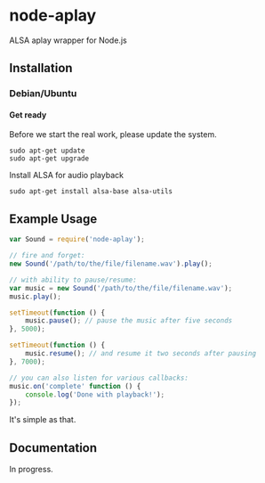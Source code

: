 node-aplay
===========

ALSA aplay wrapper for Node.js

Installation
-----------
### Debian/Ubuntu ###

#### Get ready ####

Before we start the real work, please update the system.
````
sudo apt-get update
sudo apt-get upgrade
````
Install ALSA for audio playback
````
sudo apt-get install alsa-base alsa-utils
````

Example Usage
------------

````javascript
var Sound = require('node-aplay');

// fire and forget:
new Sound('/path/to/the/file/filename.wav').play();

// with ability to pause/resume:
var music = new Sound('/path/to/the/file/filename.wav');
music.play();

setTimeout(function () {
	music.pause(); // pause the music after five seconds
}, 5000);

setTimeout(function () {
	music.resume(); // and resume it two seconds after pausing
}, 7000);

// you can also listen for various callbacks:
music.on('complete' function () {
	console.log('Done with playback!');
});
````

It's simple as that.

Documentation
------------
In progress.
